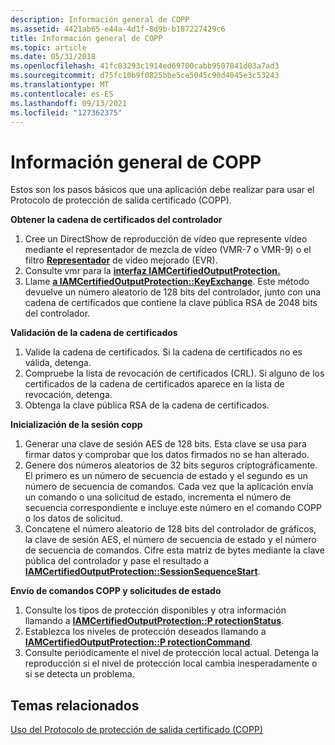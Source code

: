 ```yaml
---
description: Información general de COPP
ms.assetid: 4421ab65-e44a-4d1f-8d9b-b187227429c6
title: Información general de COPP
ms.topic: article
ms.date: 05/31/2018
ms.openlocfilehash: 41fc83293c1914ed69700cabb9507841d03a7ad3
ms.sourcegitcommit: d75fc10b9f0825bbe5ce5045c90d4045e3c53243
ms.translationtype: MT
ms.contentlocale: es-ES
ms.lasthandoff: 09/13/2021
ms.locfileid: "127362375"
---
```

# <a name="overview-of-copp"></a>Información general de COPP

Estos son los pasos básicos que una aplicación debe realizar para usar el Protocolo de protección de salida certificado (COPP).

**Obtener la cadena de certificados del controlador**

1.  Cree un DirectShow de reproducción de vídeo que represente vídeo mediante el representador de mezcla de vídeo (VMR-7 o VMR-9) o el filtro [**Representador**](enhanced-video-renderer-filter.md) de vídeo mejorado (EVR).
2.  Consulte vmr para la [**interfaz IAMCertifiedOutputProtection.**](/windows/desktop/api/Strmif/nn-strmif-iamcertifiedoutputprotection)
3.  Llame [**a IAMCertifiedOutputProtection::KeyExchange**](/windows/desktop/api/Strmif/nf-strmif-iamcertifiedoutputprotection-keyexchange). Este método devuelve un número aleatorio de 128 bits del controlador, junto con una cadena de certificados que contiene la clave pública RSA de 2048 bits del controlador.

**Validación de la cadena de certificados**

1.  Valide la cadena de certificados. Si la cadena de certificados no es válida, detenga.
2.  Compruebe la lista de revocación de certificados (CRL). Si alguno de los certificados de la cadena de certificados aparece en la lista de revocación, detenga.
3.  Obtenga la clave pública RSA de la cadena de certificados.

**Inicialización de la sesión copp**

1.  Generar una clave de sesión AES de 128 bits. Esta clave se usa para firmar datos y comprobar que los datos firmados no se han alterado.
2.  Genere dos números aleatorios de 32 bits seguros criptográficamente. El primero es un número de secuencia de estado y el segundo es un número de secuencia de comandos. Cada vez que la aplicación envía un comando o una solicitud de estado, incrementa el número de secuencia correspondiente e incluye este número en el comando COPP o los datos de solicitud.
3.  Concatene el número aleatorio de 128 bits del controlador de gráficos, la clave de sesión AES, el número de secuencia de estado y el número de secuencia de comandos. Cifre esta matriz de bytes mediante la clave pública del controlador y pase el resultado a [**IAMCertifiedOutputProtection::SessionSequenceStart**](/windows/desktop/api/Strmif/nf-strmif-iamcertifiedoutputprotection-sessionsequencestart).

**Envío de comandos COPP y solicitudes de estado**

1.  Consulte los tipos de protección disponibles y otra información llamando a [**IAMCertifiedOutputProtection::P rotectionStatus**](/windows/desktop/api/Strmif/nf-strmif-iamcertifiedoutputprotection-protectionstatus).
2.  Establezca los niveles de protección deseados llamando a [**IAMCertifiedOutputProtection::P rotectionCommand**](/windows/desktop/api/Strmif/nf-strmif-iamcertifiedoutputprotection-protectioncommand).
3.  Consulte periódicamente el nivel de protección local actual. Detenga la reproducción si el nivel de protección local cambia inesperadamente o si se detecta un problema.

## <a name="related-topics"></a>Temas relacionados

<dl> <dt>

[Uso del Protocolo de protección de salida certificado (COPP)](using-certified-output-protection-protocol--copp.md)
</dt> </dl>

 

 



